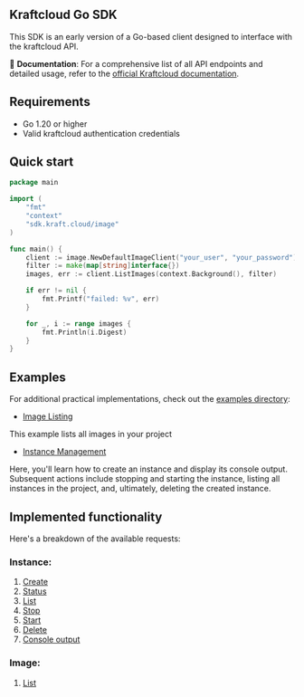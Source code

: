 ## Kraftcloud Go SDK

This SDK is an early version of a Go-based client designed to interface with the kraftcloud API.

📖 **Documentation**: For a comprehensive list of all API endpoints and detailed usage, refer to the [official Kraftcloud documentation](https://docs.kraft.cloud/).

## Requirements

- Go 1.20 or higher
- Valid kraftcloud authentication credentials

## Quick start

```go
package main

import (
	"fmt"
    "context"
    "sdk.kraft.cloud/image"
)

func main() {
	client := image.NewDefaultImageClient("your_user", "your_password")
	filter := make(map[string]interface{})
	images, err := client.ListImages(context.Background(), filter)

    if err != nil {
        fmt.Printf("failed: %v", err)
    }

	for _, i := range images {
		fmt.Println(i.Digest)
	}
}

```

## Examples

For additional practical implementations, check out the [examples directory](/examples):

- [Image Listing](/examples/image/list.go)

This example lists all images in your project

- [Instance Management](/examples/instance/instance.go)

Here, you'll learn how to create an instance and display its console output. Subsequent actions include stopping and starting the instance, listing all instances in the project, and, ultimately, deleting the created instance.


## Implemented functionality

Here's a breakdown of the available requests:

### Instance:
1. [Create](https://docs.kraft.cloud/002-rest-api-v1-instances.html#create)
2. [Status](https://docs.kraft.cloud/002-rest-api-v1-instances.html#status)
3. [List](https://docs.kraft.cloud/002-rest-api-v1-instances.html#list)
4. [Stop](https://docs.kraft.cloud/002-rest-api-v1-instances.html#stop)
5. [Start](https://docs.kraft.cloud/002-rest-api-v1-instances.html#start)
6. [Delete](https://docs.kraft.cloud/002-rest-api-v1-instances.html#delete)
7. [Console output](https://docs.kraft.cloud/002-rest-api-v1-instances.html#console)

### Image:
1. [List](https://docs.kraft.cloud/004-rest-api-v1-images.html#list)


